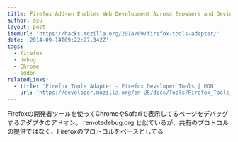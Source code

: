 ```yaml
---
title: Firefox Add-on Enables Web Development Across Browsers and Devices ✩ Mozilla Hacks – the Web developer blog
author: azu
layout: post
itemUrl: 'https://hacks.mozilla.org/2014/09/firefox-tools-adapter/'
date: '2014-09-14T09:22:27.342Z'
tags:
  - firefox
  - debug
  - Chrome
  - addon
relatedLinks:
  - title: 'Firefox Tools Adapter - Firefox Developer Tools | MDN'
    url: 'https://developer.mozilla.org/en-US/docs/Tools/Firefox_Tools_Adapter'
---
```

Firefoxの開発者ツールを使ってChromeやSafariで表示してるページをデバッグするアダプタのアドオン。
remotedebug.org と似ているが、共有のプロトコルの提供ではなく、Firefoxのプロトコルをベースとしてる
